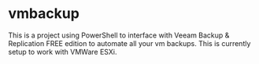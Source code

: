 # vmbackup
This is a project using PowerShell to interface with Veeam Backup &amp; Replication FREE edition to automate all your vm backups.  This is currently setup to work with VMWare ESXi.
